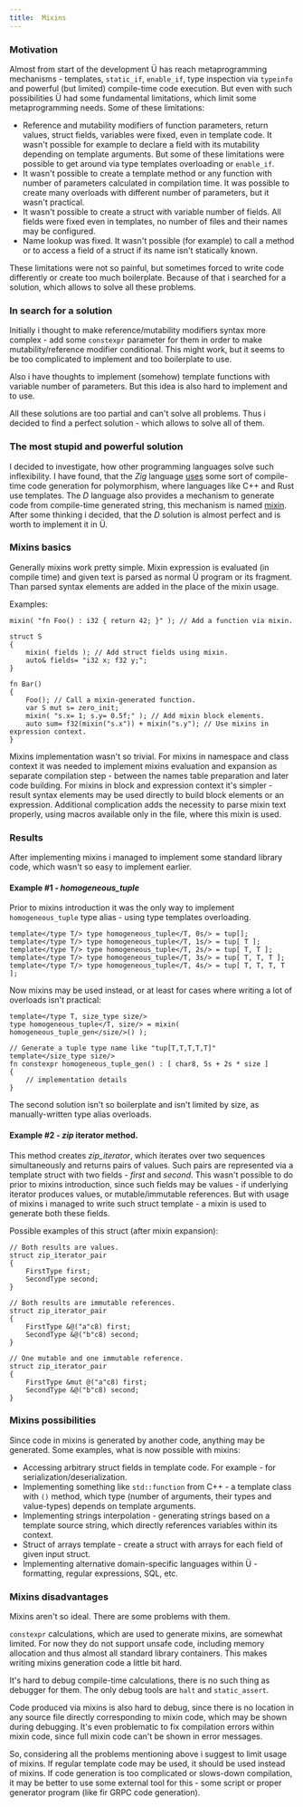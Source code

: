 ```yaml
---
title:  Mixins
---
```


### Motivation

Almost from start of the development Ü has reach metaprogramming mechanisms - templates, `static_if`, `enable_if`, type inspection via `typeinfo` and powerful (but limited) compile-time code execution.
But even with such possibilities Ü had some fundamental limitations, which limit some metaprogramming needs. Some of these limitations:

* Reference and mutability modifiers of function parameters, return values, struct fields, variables were fixed, even in template code. It wasn't possible for example to declare a field with its mutability depending on template arguments. But some of these limitations were possible to get around via type templates overloading or `enable_if`.
* It wasn't possible to create a template method or any function with number of parameters calculated in compilation time. It was possible to create many overloads with different number of parameters, but it wasn't practical.
* It wasn't possible to create a struct with variable number of fields. All fields were fixed even in templates, no number of files and their names may be configured.
* Name lookup was fixed. It wasn't possible (for example) to call a method or to access a field of a struct if its name isn't statically known.

These limitations were not so painful, but sometimes forced to write code differently or create too much boilerplate.
Because of that i searched for a solution, which allows to solve all these problems.


### In search for a solution

Initially i thought to make reference/mutability modifiers syntax more complex - add some `constexpr` parameter for them in order to make mutability/reference modifier conditional.
This might work, but it seems to be too complicated to implement and too boilerplate to use.

Also i have thoughts to implement (somehow) template functions with variable number of parameters.
But this idea is also hard to implement and to use.

All these solutions are too partial and can't solve all problems.
Thus i decided to find a perfect solution - which allows to solve all of them.


### The most stupid and powerful solution

I decided to investigate, how other programming languages solve such inflexibility.
I have found, that the _Zig_ language [uses](https://ziglang.org/documentation/0.12.0/#Generic-Data-Structures) some sort of compile-time code generation for polymorphism, where languages like C++ and Rust use templates.
The _D_ language also provides a mechanism to generate code from compile-time generated string, this mechanism is named [mixin](https://dlang.org/articles/mixin.html).
After some thinking i decided, that the _D_ solution is almost perfect and is worth to implement it in Ü.


### Mixins basics

Generally mixins work pretty simple.
Mixin expression is evaluated (in compile time) and given text is parsed as normal Ü program or its fragment.
Than parsed syntax elements are added in the place of the mixin usage.

Examples:

```
mixin( "fn Foo() : i32 { return 42; }" ); // Add a function via mixin.

struct S
{
    mixin( fields ); // Add struct fields using mixin.
    auto& fields= "i32 x; f32 y;";
}

fn Bar()
{
    Foo(); // Call a mixin-generated function.
    var S mut s= zero_init;
    mixin( "s.x= 1; s.y= 0.5f;" ); // Add mixin block elements.
    auto sum= f32(mixin("s.x")) + mixin("s.y"); // Use mixins in expression context.
}
```

Mixins implementation wasn't so trivial.
For mixins in namespace and class context it was needed to implement mixins evaluation and expansion as separate compilation step - between the names table preparation and later code building.
For mixins in block and expression context it's simpler - result syntax elements may be used directly to build block elements or an expression.
Additional complication adds the necessity to parse mixin text properly, using macros available only in the file, where this mixin is used.


### Results

After implementing mixins i managed to implement some standard library code, which wasn't so easy to implement earlier.


#### Example #1 - _homogeneous_tuple_

Prior to mixins introduction it was the only way to implement `homogeneous_tuple` type alias - using type templates overloading.
```
template</type T/> type homogeneous_tuple</T, 0s/> = tup[];
template</type T/> type homogeneous_tuple</T, 1s/> = tup[ T ];
template</type T/> type homogeneous_tuple</T, 2s/> = tup[ T, T ];
template</type T/> type homogeneous_tuple</T, 3s/> = tup[ T, T, T ];
template</type T/> type homogeneous_tuple</T, 4s/> = tup[ T, T, T, T ];
```

Now mixins may be used instead, or at least for cases where writing a lot of overloads isn't practical:
```
template</type T, size_type size/>
type homogeneous_tuple</T, size/> = mixin( homogeneous_tuple_gen</size/>() );

// Generate a tuple type name like "tup[T,T,T,T,T]"
template</size_type size/>
fn constexpr homogeneous_tuple_gen() : [ char8, 5s + 2s * size ]
{
	// implementation details
}

```

The second solution isn't so boilerplate and isn't limited by size, as manually-written type alias overloads.


#### Example #2 - _zip_ iterator method.

This method creates _zip_iterator_, which iterates over two sequences simultaneously and returns pairs of values.
Such pairs are represented via a template struct with two fields - _first_ and _second_.
This wasn't possible to do prior to mixins introduction, since such fields may be values - if underlying iterator produces values, or mutable/immutable references.
But with usage of mixins i managed to write such struct template - a mixin is used to generate both these fields.

Possible examples of this struct (after mixin expansion):
```
// Both results are values.
struct zip_iterator_pair
{
    FirstType first;
    SecondType second;
}
```
```
// Both results are immutable references.
struct zip_iterator_pair
{
    FirstType &@("a"c8) first;
    SecondType &@("b"c8) second;
}
```
```
// One mutable and one immutable reference.
struct zip_iterator_pair
{
    FirstType &mut @("a"c8) first;
    SecondType &@("b"c8) second;
}
```


### Mixins possibilities

Since code in mixins is generated by another code, anything may be generated.
Some examples, what is now possible with mixins:

* Accessing arbitrary struct fields in template code. For example - for serialization/deserialization.
* Implementing something like `std::function` from C++ - a template class with `()` method, which type (number of arguments, their types and value-types) depends on template arguments.
* Implementing strings interpolation - generating strings based on a template source string, which directly references variables within its context.
* Struct of arrays template - create a struct with arrays for each field of given input struct.
* Implementing alternative domain-specific languages within Ü - formatting, regular expressions, SQL, etc.


### Mixins disadvantages

Mixins aren't so ideal.
There are some problems with them.

`constexpr` calculations, which are used to generate mixins, are somewhat limited.
For now they do not support unsafe code, including memory allocation and thus almost all standard library containers.
This makes writing mixins generation code a little bit hard.

It's hard to debug compile-time calculations, there is no such thing as debugger for them.
The only debug tools are `halt` and `static_assert`.

Code produced via mixins is also hard to debug, since there is no location in any source file directly corresponding to mixin code, which may be shown during debugging.
It's even problematic to fix compilation errors within mixin code, since full mixin code can't be shown in error messages.

So, considering all the problems mentioning above i suggest to limit usage of mixins.
If regular template code may be used, it should be used instead of mixins.
If code generation is too complicated or slows-down compilation, it may be better to use some external tool for this - some script or proper generator program (like fir GRPC code generation).
